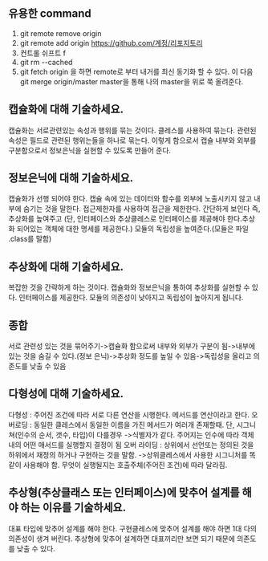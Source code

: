 
## 유용한 command
1. git remote remove origin
2. git remote add origin https://github.com/계정/리포지토리
3. 컨트롤 쉬프트 f
4. git rm --cached <file>
5. git fetch origin 을 하면 remote로 부터 내거를 최신 동기화 할 수 있다. 이 다음 git merge origin/master master을 통해 나의 master을 위로 쭉 올려준다.
  
## 캡슐화에 대해 기술하세요.

캡슐화는 서로관련있는 속성과 행위를 묶는 것이다.
클레스를 사용하여 묶는다. 관련된 속성은 필드로 관련된 행위는들을 하나로 묶는다.
이렇게 함으로서 캡슐 내부와 외부를 구분함으로서 정보은닉을 실현할 수 있도록 만들어 준다. 

## 정보은닉에 대해 기술하세요.
캡슐화가 선행 되어야 한다. 캡슐 속에 있는 데이터와 함수를 외부에 노출시키지 않고 내부에 숨기는 것을 말한다.
접근제한자를 사용하여 접근을 제한한다.
간단하게 보인다 즉, 추상화를 높여주고 (단, 인터페이스와 추상클레스로 인터페이스를 제공해야 한다.추상화 되어있는 객체에 대한 명세를 제공한다.) 모듈의 독립성을 높여준다.(모듈은 파일 .class를 말함)

## 추상화에 대해 기술하세요.
복잡한 것을 간략하게 하는 것이다.	
캡슐화와 정보은닉을 통하여 추상화를 실현할 수 있다. 인터페이스를 제공한다.
모듈의 의존성이 낮아지고 독립성이 높아지게 됩니다.  

## 종합
서로 관련성 있는 것을 묶어주기->캡슐화 함으로써 내부와 외부가 구분이 됨->내부에 있는 것을 숨길 수 있다.(정보 은닉)->추상화 정도를 높일 수 있음->독립성을 올리고 의존도를 낮출 수 있음

## 다형성에 대해 기술하세요.
다형성 : 주어진 조건에 따라 서로 다른 연산을 시행한다.
메서드를 연산이라고 한다.
오버로딩 : 동일한 클레스에서 동일한 이름을 가진 메서드가 여러개 존재할때. 단, 시그니쳐(인수의 순서, 갯수, 타입)이 다를경우
->식별자가 같다. 주어지는 인수에 따라 객체 내의 어떤 매서드를 실행할지 결정이 됨
오버 라이딩 : 상위에서 선언또는 정의된 것을 하위에서 재정의 하거나 구현하는 것을 말함. 
->상위클레스에서 사용한 시그니처를 똑같이 사용해야 함. 무엇이 실행될지는 호출주체(주어진 조건)에 따라 달라짐.
 
## 추상형(추상클래스 또는 인터페이스)에 맞추어 설계를 해야 하는 이유를 기술하세요.
대표 타입에 맞추어 설계를 해야 한다. 구현클레스에 맞추어 설계를 해야 하면 1대 다의 의존성이 생겨 버린다. 
추상형에 맞추어 설계하면 대표끼리만 보면 되기 때문에 의존도를 낮출 수 있다.

